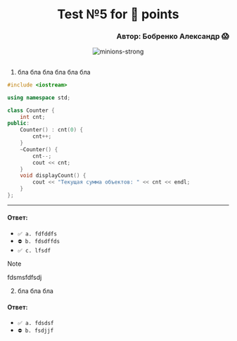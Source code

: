 <h1 align="center">Test №5 for 💯 points</h1>
<h3 align="right">Автор: Бобренко Александр 😱</h3>

<p align="center">
  <img src="https://github.com/user-attachments/assets/98d4d2a2-be3c-4b4f-8838-7d27cb952b85" alt="minions-strong">
</p>

<h2></h2>

1) бла бла бла бла бла бла

```cpp
#include <iostream>

using namespace std;

class Counter {
    int cnt;
public:
    Counter() : cnt(0) {
        cnt++;
    }
    ~Counter() {
        cnt--;
        cout << cnt;
    }
    void displayCount() {
        cout << "Текущая сумма объектов: " << cnt << endl;
    }
};
```
---
#### Ответ:
- `✅ a. fdfddfs`
- `⛔️ b. fdsdffds`
- `✅ c. lfsdf`
> [!Note]
>
> fdsmsfdfsdj
2) бла бла бла
#### Ответ:
- `✅ a. fdsdsf`
- `⛔️ b. fsdjjf`
